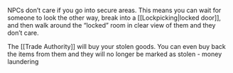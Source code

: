 NPCs don’t care if you go into secure areas. This means you can wait for someone to look the other way, break into a [[Lockpicking|locked door]], and then walk around the “locked” room in clear view of them and they don’t care.

The [[Trade Authority]] will buy your stolen goods. You can even buy back the items from them and they will no longer be marked as stolen - money laundering